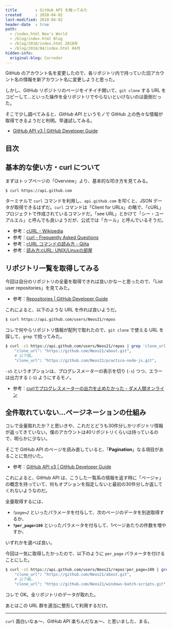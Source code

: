 ```yaml
---
title        : GitHub API を触ってみた
created      : 2018-04-02
last-modified: 2018-04-02
header-date  : true
path:
  - /index.html Neo's World
  - /blog/index.html Blog
  - /blog/2018/index.html 2018年
  - /blog/2018/04/index.html 04月
hidden-info:
  original-blog: Corredor
---
```


GitHub のアカウント名を変更したので、各リポジトリ内で持っていた旧アカウント名の情報を新アカウント名に変更しようと思った。

しかし、GitHub リポジトリのページをイチイチ開いて、`git clone` する URL をコピーして…といった操作を全リポジトリでやらないといけないのは面倒だった。

そこで少し調べてみると、*GitHub API* というモノで GitHub 上の色々な情報が取得できるようだと判明。早速試してみる。

- [GitHub API v3 | GitHub Developer Guide](https://developer.github.com/v3/)

## 目次

## 基本的な使い方・curl について

まずはトップページの「Overview」より、基本的な叩き方を見てみる。

```bash
$ curl https://api.github.com
```

ターミナルで `curl` コマンドを利用し、`api.github.com` を叩くと、JSON データが取得できるはずだ。`curl` コマンドは「Client for URLs」の略で、「cURL」プロジェクトで作成されているコマンドだ。「see URL」とかけて「シー・ユーアルエル」と呼んでも良いようだが、公式では「カール」と呼んでいるそうだ。

- 参考：[cURL - Wikipedia](https://ja.wikipedia.org/wiki/CURL)
- 参考：[curl - Frequently Asked Questions](https://curl.haxx.se/docs/faq.html#What_is_cURL)
- 参考：[cURL コマンドの読み方 - Qiita](https://qiita.com/isseium/items/d3c0bae9fd3e2a972803)
- 参考：[読み方:cURL: UNIX/Linuxの部屋](http://x68000.q-e-d.net/~68user/unix/pickup?cURL)

## リポジトリ一覧を取得してみる

今回は自分のリポジトリの全量を取得できれば良いかなーと思ったので、「List user repositories」を見てみた。

- 参考：[Repositories | GitHub Developer Guide](https://developer.github.com/v3/repos/#list-user-repositories)

これによると、以下のような URL を作れば良いようだ。

```bash
$ curl https://api.github.com/users/Neos21/repos
```

コレで何やらリポジトリ情報が配列で取れたので、`git clone` で使える URL を探して、`grep` で拾ってみた。

```bash
$ curl -sS https://api.github.com/users/Neos21/repos | grep 'clone_url'
    "clone_url": "https://github.com/Neos21/about.git",
    # 以下略…
    "clone_url": "https://github.com/Neos21/practice-node-js.git",
```

`-sS` というオプションは、プログレスメーターの表示を切り (`-s`) つつ、エラーは出力する (`-S`) ようにするモノ。

- 参考：[curlでプログレスメーターの出力を止めたかった - ダメ人間オンライン](http://blog.dameninngenn.com/entry/2012/08/29/220529)

## 全件取れていない…ページネーションの仕組み

コレで全量取れたか？と思いきや、これだとどうも30件分しかリポジトリ情報が返ってきていない。僕のアカウントは40リポジトリくらいは持っているので、明らかに少ない。

そこで GitHub API のページを読み直していると、「**Pagination**」なる項目があることに気付いた。

- 参考：[GitHub API v3 | GitHub Developer Guide](https://developer.github.com/v3/#pagination)

これによると、GitHub API は、こうした一覧系の情報を返す時に「ページャ」の概念を持っていて、何もオプションを指定しないと最初の30件分しか返してくれないようなのだ。

全量取得するには、

- *`?page=2`* といったパラメータを付与して、次のページのデータを別途取得するか、
- **`?per_page=100`** といったパラメータを付与して、1ページあたりの件数を増やすか、

いずれかを選べば良い。

今回は一気に取得したかったので、以下のように `per_page` パラメータを付けることにした。

```bash
$ curl -sS https://api.github.com/users/Neos21/repos?per_page=100 | grep 'clone_url'
    "clone_url": "https://github.com/Neos21/about.git",
    # 以下略…
    "clone_url": "https://github.com/Neos21/windows-batch-scripts.git",
```

コレで OK。全リポジトリのデータが取れた。

あとはこの URL 群を適当に整形して利用するだけ。

---

`curl` 面白いなぁ〜、GitHub API 楽ちんだなぁ〜、と思いました、まる。

